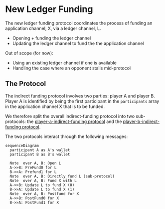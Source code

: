 # New Ledger Funding

The new ledger funding protocol coordinates the process of funding an application channel, X, via a ledger channel, L.

- Opening + funding the ledger channel
- Updating the ledger channel to fund the the application channel

Out of scope (for now):

- Using an existing ledger channel if one is available
- Handling the case where an opponent stalls mid-protocol

## The Protocol

The indirect funding protocol involves two parties: player A and player B.
Player A is identified by being the first participant in the `participants` array in
the application channel X that is to be funded.

We therefore split the overall indirect-funding protocol into two sub-protocols: the
[player-a-indirect-funding protocol](./player-a/readme.md) and the [player-b-indirect-funding protocol](./player-b/readme.md).

The two protocols interact through the following messages:

```mermaid
sequenceDiagram
  participant A as A's wallet
  participant B as B's wallet

  Note  over A, B: Open L
  A->>B: PreFund0 for L
  B->>A: Prefund1 for L
  Note  over A, B: Directly fund L (sub-protocol)
  Note  over A, B: Fund X with L
  A->>B: Update L to fund X (0)
  B->>A: Update L to fund X (1)
  Note  over A, B: Postfund for X
  A->>B: PostFund0 for X
  B->>A: PostFund1 for X
```

